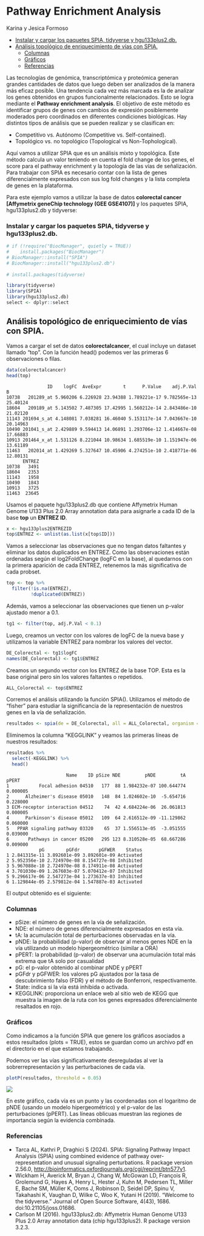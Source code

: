 # Pathway Enrichment Analysis
Karina y Jesica Formoso

- [Instalar y cargar los paquetes SPIA, tidyverse y
  hgu133plus2.db.](#instalar-y-cargar-los-paquetes-spia-tidyverse-y-hgu133plus2db)
- [Análisis topológico de enriquecimiento de vías con
  SPIA.](#análisis-topológico-de-enriquecimiento-de-vías-con-spia)
  - [Columnas](#columnas)
  - [Gráficos](#gráficos)
  - [Referencias](#referencias)

Las tecnologías de genómica, transcriptómica y proteómica generan
grandes cantidades de datos que luego deben ser analizados de la manera
más eficaz posible. Una tendencia cada vez más marcada es la de analizar
los genes obtenidos en grupos funcionalmente relacionados. Esto se logra
mediante el **Pathway enrichment analysis**. El objetivo de este método
es identificar grupos de genes con cambios de expresión posiblemente
moderados pero coordinados en diferentes condiciones biológicas. Hay
distintos tipos de análisis que se pueden realizar y se clasifican en:

- Competitivo vs. Autónomo (Competitive vs. Self-contained).
- Topológico vs. no topológico (Topological vs Non-Tophological).

Aquí vamos a utilizar SPIA que es un análisis mixto y topológica. Este
método calcula un valor teniendo en cuenta el fold change de los genes,
el score para el pathway enrichment y la topología de las vías de
señalización. Para trabajar con SPIA es necesario contar con la lista de
genes diferencialmente expresados con sus log fold changes y la lista
completa de genes en la plataforma.

Para este ejemplo vamos a utilizar la base de datos **colorectal cancer
\[Affymetrix geneChip technology (GEE GSE4107)\]** y los paquetes SPIA,
hgu133plus2.db y tidyverse:

### Instalar y cargar los paquetes SPIA, tidyverse y hgu133plus2.db.

``` r
# if (!require("BiocManager", quietly = TRUE))
#    install.packages("BiocManager")
# BiocManager::install("SPIA")
# BiocManager::install("hgu133plus2.db")
 
# install.packages(tidyverse)

library(tidyverse)
library(SPIA)
library(hgu133plus2.db)
select <- dplyr::select
```

## Análisis topológico de enriquecimiento de vías con SPIA.

Vamos a cargar el set de datos **colorectalcancer**, el cual incluye un
dataset llamado “top”. Con la función head() podemos ver las primeras 6
observaciones o filas.

``` r
data(colorectalcancer)
head(top)
```

                   ID    logFC  AveExpr        t      P.Value    adj.P.Val        B
    10738   201289_at 5.960206 6.226928 23.94388 1.789221e-17 9.782565e-13 25.40124
    18604   209189_at 5.143502 7.487305 17.42995 1.560212e-14 2.843486e-10 21.02120
    11143 201694_s_at 4.148081 7.038281 16.46040 5.153117e-14 7.043667e-10 20.14963
    10490 201041_s_at 2.429889 9.594413 14.06891 1.293706e-12 1.414667e-08 17.66883
    10913 201464_x_at 1.531126 8.221044 10.98634 1.685519e-10 1.151947e-06 13.61189
    11463   202014_at 1.429269 5.327647 10.45906 4.274251e-10 2.418771e-06 12.80131
          ENTREZ
    10738   3491
    18604   2353
    11143   1958
    10490   1843
    10913   3725
    11463  23645

Usamos el paquete hgu133plus2.db que contiene Affymetrix Human Genome
U133 Plus 2.0 Array annotation data para asignarle a cada ID de la base
**top** un **ENTREZ ID**.

``` r
x <- hgu133plus2ENTREZID
top$ENTREZ <- unlist(as.list(x[top$ID]))
```

Vamos a seleccionar las observaciones que no tengan datos faltantes y
eliminar los datos duplicados en ENTREZ. Como las observaciones están
ordenadas según el log2FoldChange (logFC en la base), al quedarnos con
la primera aparición de cada ENTREZ, retenemos la más significativa de
cada probset.

``` r
top <- top %>% 
  filter(!is.na(ENTREZ),
         !duplicated(ENTREZ))
```

Además, vamos a seleccionar las observaciones que tienen un p-valor
ajustado menor a 0.1.

``` r
tg1 <- filter(top, adj.P.Val < 0.1)
```

Luego, creamos un vector con los valores de logFC de la nueva base y
utilizamos la variable ENTREZ para nombrar los valores del vector.

``` r
DE_Colorectal <- tg1$logFC
names(DE_Colorectal) <- tg1$ENTREZ
```

Creamos un segundo vector con los ENTREZ de la base TOP. Esta es la base
original pero sin los valores faltantes o repetidos.

``` r
ALL_Colorectal <- top$ENTREZ
```

Corremos el análisis utilizando la función SPIA(). Utilizamos el método
de “fisher” para estudiar la significancia de la representación de
nuestros genes en la vía de señalización.

``` r
resultados <- spia(de = DE_Colorectal, all = ALL_Colorectal, organism = "hsa", nB = 2000, plots = TRUE, verbose = TRUE, combine = "fisher")
```

Eliminemos la columna “KEGGLINK” y veamos las primeras líneas de
nuestros resultados:

``` r
resultados %>% 
  select(-KEGGLINK) %>% 
  head()
```

                          Name    ID pSize NDE         pNDE         tA    pPERT
    1           Focal adhesion 04510   177  88 1.984232e-07 100.644774 0.000005
    2      Alzheimer's disease 05010   148  84 1.024602e-10  -5.654716 0.228000
    3 ECM-receptor interaction 04512    74  42 4.684224e-06  26.061813 0.000005
    4      Parkinson's disease 05012   109  64 2.616512e-09 -11.129862 0.060000
    5   PPAR signaling pathway 03320    65  37 1.556513e-05  -3.051555 0.039000
    6       Pathways in cancer 05200   295 123 8.310528e-05  68.667286 0.009000
                pG        pGFdr       pGFWER    Status
    1 2.841315e-11 3.892601e-09 3.892601e-09 Activated
    2 5.952356e-10 2.724970e-08 8.154727e-08 Inhibited
    3 5.967088e-10 2.724970e-08 8.174911e-08 Activated
    4 3.701030e-09 1.267603e-07 5.070412e-07 Inhibited
    5 9.296617e-06 2.547273e-04 1.273637e-03 Inhibited
    6 1.129844e-05 2.579812e-04 1.547887e-03 Activated

El output obtenido es el siguiente:

### Columnas

- pSize: el número de genes en la vía de señalización.
- NDE: el número de genes diferencialmente expresados en esta vía.
- tA: la acumulación total de perturbaciones observadas en la vía.
- pNDE: la probabilidad (p-valor) de observar al menos genes NDE en la
  vía utilizando un modelo hipergeométrico (similar a ORA)
- pPERT: la probabilidad (p-valor) de observar una acumulación total más
  extrema que tA solo por casualidad
- pG: el p-valor obtenido al combinar pNDE y pPERT
- pGFdr y pGFWER: los valores pG ajustados por la tasa de descubrimiento
  falso (FDR) y el método de Bonferroni, respectivamente.
- State: indica si la vía está inhibida o activada.
- KEGGLINK: proporciona un enlace web al sitio web de KEGG que muestra
  la imagen de la ruta con los genes expresados diferencialmente
  resaltados en rojo.

### Gráficos

Como indicamos a la función SPIA que genere los gráficos asociados a
estos resultados (plots = TRUE), estos se guardan como un archivo pdf en
el directorio en el que estamos trabajando.

Podemos ver las vías significativamente desreguladas al ver la
sobrerrepresentación y las perturbaciones de cada vía.

``` r
plotP(resultados, threshold = 0.05)
```

![](SPIA---español_files/figure-commonmark/plotP-1.png)

En este gráfico, cada vía es un punto y las coordenadas son el logaritmo
de pNDE (usando un modelo hipergeométrico) y el p-valor de las
perturbaciones (pPERT). Las líneas oblicuas muestran las regiones de
importancia según la evidencia combinada.

### Referencias

- Tarca AL, Kathri P, Draghici S (2024). SPIA: Signaling Pathway Impact
  Analysis (SPIA) using combined evidence of pathway over-representation
  and unusual signaling perturbations. R package version 2.56.0,
  http://bioinformatics.oxfordjournals.org/cgi/reprint/btn577v1.
- Wickham H, Averick M, Bryan J, Chang W, McGowan LD, François R,
  Grolemund G, Hayes A, Henry L, Hester J, Kuhn M, Pedersen TL, Miller
  E, Bache SM, Müller K, Ooms J, Robinson D, Seidel DP, Spinu V,
  Takahashi K, Vaughan D, Wilke C, Woo K, Yutani H (2019). “Welcome to
  the tidyverse.” Journal of Open Source Software, 4(43), 1686.
  doi:10.21105/joss.01686.
- Carlson M (2016). hgu133plus2.db: Affymetrix Human Genome U133 Plus
  2.0 Array annotation data (chip hgu133plus2). R package version 3.2.3.
